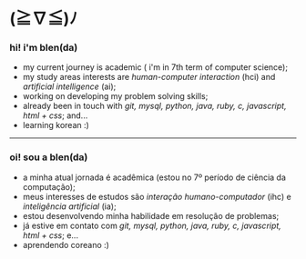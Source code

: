 # (≧∇≦)ﾉ
### hi! i'm blen(da)
- my current journey is academic ( i'm in 7th term of computer science);
- my study areas interests are *human-computer interaction* (hci) and *artificial intelligence* (ai);
- working on developing my problem solving skills;
- already been in touch with *git, mysql, python, java, ruby, c, javascript, html + css*; and...
- learning korean :)
---
### oi! sou a blen(da) 
- a minha atual jornada é acadêmica (estou no 7º período de ciência da computação);
- meus interesses de estudos são *interação humano-computador* (ihc) e *inteligência artificial* (ia);
- estou desenvolvendo minha habilidade em resolução de problemas;
- já estive em contato com *git, mysql, python, java, ruby, c, javascript, html + css*; e...
- aprendendo coreano :)
